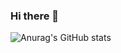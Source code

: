 ### Hi there 👋

![Anurag's GitHub stats](https://github-readme-stats.vercel.app/api?username=noxknow&show_icons=true&theme=kacho_ga)
